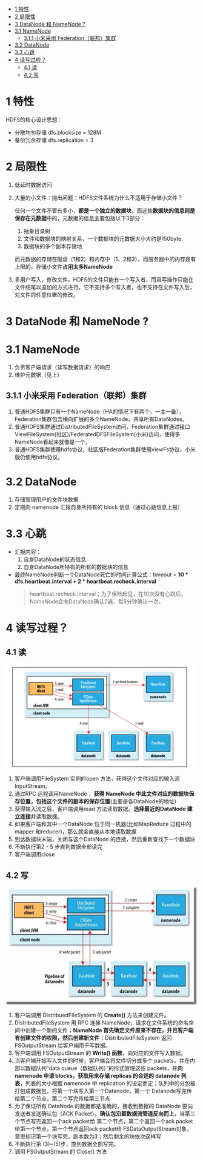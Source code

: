 <!-- TOC -->

- [1 特性](#1-特性)
- [2 局限性](#2-局限性)
- [3 DataNode 和 NameNode ?](#3-datanode-和-namenode-)
- [3.1 NameNode](#31-namenode)
    - [3.1.1 小米采用 Federation（联邦）集群](#311-小米采用-federation联邦集群)
- [3.2 DataNode](#32-datanode)
- [3.3 心跳](#33-心跳)
- [4 读写过程？](#4-读写过程)
    - [4.1 读](#41-读)
    - [4.2 写](#42-写)

<!-- /TOC -->
# 1 特性
HDFS的核心设计思想：
- 分散均匀存储 dfs.blocksize = 128M
- 备份冗余存储 dfs.replication = 3
# 2 局限性
1. 低延时数据访问
2. 大量的小文件：抛出问题：HDFS文件系统为什么不适用于存储小文件？

    任何一个文件不管有多小，**都是一个独立的数据块**，而这些**数据块的信息则是保存在元数据**中的，元数据的信息主要包括以下3部分：  
    1. 抽象目录树  
    2. 文件和数据块的映射关系，一个数据块的元数据大小大约是150byte  
    3. 数据块的多个副本存储地  
    
    而元数据的存储在磁盘（1和2）和内存中（1、2和3），而服务器中的内存是有上限的。存储小文件**占用太多NameNode** 

3. 多用户写入，修改文件。HDFS的文件只能有一个写入者，而且写操作只能在文件结尾以追加的方式进行。它不支持多个写入者，也不支持在文件写入后，对文件的任意位置的修改。
# 3 DataNode 和 NameNode ?
# 3.1 NameNode
1. 负责客户端请求（读写数据请求）的响应 
2. 维护元数据（见上）
## 3.1.1 小米采用 Federation（联邦）集群
1. 普通HDFS集群只有一个NameNode（HA的情况下有两个，一主一备），Federation集群包含横向扩展的多个NameNode，共享所有DataNodes。
2. 普通HDFS集群通过DistributedFileSystem访问，Federation集群通过接口ViewFileSystem(社区)/FederatedDFSFileSystem(小米)访问，使得多NameNode看起来就像是一个。
3. 普通HDFS集群使用hdfs协议，社区版Federation集群使用viewFs协议，小米版仍使用hdfs协议。
# 3.2 DataNode
1. 存储管理用户的文件块数据
2. 定期向 namenode 汇报自身所持有的 block 信息（通过心跳信息上报）
# 3.3 心跳
- 汇报内容：
    1. 自身DataNode的状态信息
    2. 自身DataNode所持有的所有的数据块的信息
- 最终NameNode判断一个DataNode死亡的时间计算公式：timeout = **10 * dfs.heartbeat.interval  + 2 * heartbeat.recheck.interval**
    >heartbeat.recheck.interval：为了保险起见，在10次没有心跳后，NameNode会向DataNode确认2遍，每5分钟确认一次。
# 4 读写过程？
## 4.1 读
![](../picture/大数据/hdfs/1-读.png)
1. 客户端调用FileSystem 实例的open 方法，获得这个文件对应的输入流InputStream。
2. 通过RPC 远程调用NameNode ，**获得 NameNode 中此文件对应的数据块保存位置，包括这个文件的副本的保存位置**(主要是各DataNode的地址)
3. 获得输入流之后，客户端调用read 方法读取数据。**选择最近的DataNode 建立连接**并读取数据。
4. 如果客户端和其中一个DataNode 位于同一机器(比如MapReduce 过程中的mapper 和reducer)，那么就会直接从本地读取数据
5. 到达数据块末端，关闭与这个DataNode 的连接，然后重新查找下一个数据块
6. 不断执行第2 - 5 步直到数据全部读完
7. 客户端调用close
## 4.2 写
![](../picture/大数据/hdfs/2-写.png)
1. 客户端调用 DistribuedFileSystem 的 **Create()** 方法来创建文件。
2. DistributedFileSystem 用 RPC 连接 NameNode，请求在文件系统的命名空间中创建一个新的文件；**NameNode 首先确定文件原来不存在，并且客户端有创建文件的权限，然后创建新文件**；DistributedFileSystem 返回 FSOutputStream 给客户端用于写数据。
3. 客户端调用 FSOutputStream 的 **Write() 函数**，向对应的文件写入数据。
4. 当客户端开始写入文件的时候，客户端会将文件切分成多个 packets，并在内部以数据队列“data queue（数据队列）”的形式管理这些 packets，并**向 namenode 申请 blocks，获取用来存储 replicas 的合适的 datanode 列表**，列表的大小根据 namenode 中 replication 的设定而定；队列中的分包被打包成数据包，将第一个块写入第一个Datanode，第一个 Datanode写完传给第二个节点，第二个写完传给第三节点
5. 为了保证所有 DataNode 的数据都是准确的，接收到数据的 DataNode 要向发送者发送确认包（ACK Packet）。**确认包沿着数据流管道反向而上**，当第三个节点写完返回一个ack packet给 第二个节点，第二个返回一个ack packet给第一个节点，第一个节点返回ack packet给 FSDataOutputStream对象，意思标识第一个块写完，副本数为3；然后剩余的块依次这样写
6. 不断执行第 (3)~(5)步，直到数据全部写完。
7. 调用 FSOutputStream 的 Close() 方法